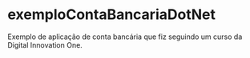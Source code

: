 # exemploContaBancariaDotNet

Exemplo de aplicação de conta bancária que fiz seguindo um curso da Digital Innovation One.
